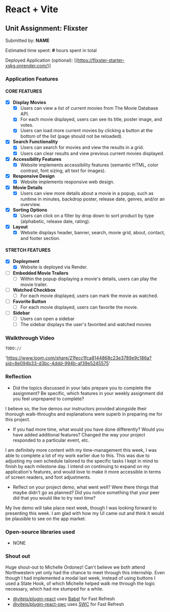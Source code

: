 # React + Vite

## Unit Assignment: Flixster

Submitted by: **NAME**

Estimated time spent: **#** hours spent in total

Deployed Application (optional): [(https://flixster-starter-xskg.onrender.com/)]

### Application Features

#### CORE FEATURES

- [X] **Display Movies**
  - [X] Users can view a list of current movies from The Movie Database API.
  - [X] For each movie displayed, users can see its title, poster image, and votes.
  - [X] Users can load more current movies by clicking a button at the bottom of the list (page should not be reloaded).
- [X] **Search Functionality**
  - [X] Users can search for movies and view the results in a grid.
  - [X] Users can clear results and view previous current movies displayed.
- [X] **Accessibility Features**
  - [X] Website implements accessibility features (semantic HTML, color contrast, font sizing, alt text for images).
- [X] **Responsive Design**
  - [X] Website implements responsive web design.
- [X] **Movie Details**
  - [X] Users can view more details about a movie in a popup, such as runtime in minutes, backdrop poster, release date, genres, and/or an overview.
- [X] **Sorting Options**
  - [X] Users can click on a filter by drop down to sort product by type (alphabetic, release date, rating).
- [X] **Layout**
  - [X] Website displays header, banner, search, movie grid, about, contact, and footer section.

#### STRETCH FEATURES

- [X] **Deployment**
  - [X] Website is deployed via Render.
- [ ] **Embedded Movie Trailers**
  - [ ] Within the popup displaying a movie's details, users can play the movie trailer.
- [ ] **Watched Checkbox**
  - [ ] For each movie displayed, users can mark the movie as watched.
- [ ] **Favorite Button**
  - [ ] For each movie displayed, users can favorite the movie.
- [ ] **Sidebar**
  - [ ] Users can open a sidebar
  - [ ] The sidebar displays the user's favorited and watched movies

### Walkthrough Video

`TODO://` 

'https://www.loom.com/share/21fecc1fca8144868c23e3789e9c186a?sid=8e094b33-d3bc-4ddd-994b-af39e5245575'

### Reflection

* Did the topics discussed in your labs prepare you to complete the assignment? Be specific, which features in your weekly assignment did you feel unprepared to complete?

I believe so, the live demos our instructors provided alongside their thorough walk-throughs and explanations were superb in preparing me for this project.

* If you had more time, what would you have done differently? Would you have added additional features? Changed the way your project responded to a particular event, etc.
  
I am definitely more content with my time-management this week, I was able to complete a lot of my work earlier due to this. This was due to adjusting my own schedule tailored to the specific tasks I kept in mind to finish by each milestone day. I intend on continuing to expand on my application's features, and would love to make it more accessible in terms of screen readers, and font adjustments.

* Reflect on your project demo, what went well? Were there things that maybe didn't go as planned? Did you notice something that your peer did that you would like to try next time?

My live demo will take place next week, though I was looking forward to presenting this week. I am glad with how my UI came out and think it would be plausible to see on the app market. 

### Open-source libraries used

- NONE

### Shout out

Huge shout-out to Michelle Ordonez! Can't believe we both attend Northwestern yet only had the chance to meet through this internship. Even though I had implemented a modal last week, instead of using buttons I used a State Hook, of which Michelle helped walk me through the logic necessary, which had me stumped for a while.

- [@vitejs/plugin-react](https://github.com/vitejs/vite-plugin-react/blob/main/packages/plugin-react/README.md) uses [Babel](https://babeljs.io/) for Fast Refresh
- [@vitejs/plugin-react-swc](https://github.com/vitejs/vite-plugin-react-swc) uses [SWC](https://swc.rs/) for Fast Refresh
